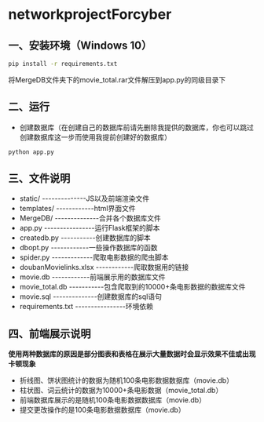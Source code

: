 # networkprojectForcyber
## 一、安装环境（Windows 10）
```cmd
pip install -r requirements.txt
```
将MergeDB文件夹下的movie_total.rar文件解压到app.py的同级目录下
## 二、运行
- 创建数据库（在创建自己的数据库前请先删除我提供的数据库，你也可以跳过创建数据库这一步而使用我提前创建好的数据库）
```cmd
python app.py
```
## 三、文件说明
- static/ --------------JS以及前端渲染文件
- templates/ ------------html界面文件
- MergeDB/ --------------合并各个数据库文件
- app.py ----------------运行Flask框架的脚本
- createdb.py -----------创建数据库的脚本
- dbopt.py ------------一些操作数据库的函数
- spider.py -------------爬取电影数据的爬虫脚本
- doubanMovielinks.xlsx ------------爬取数据用的链接
- movie.db ------------前端展示用的数据库文件
- movie_total.db -----------包含爬取到的10000+条电影数据的数据库文件
- movie.sql --------------创建数据库的sql语句
- requirements.txt ----------------环境依赖
## 四、前端展示说明
**使用两种数据库的原因是部分图表和表格在展示大量数据时会显示效果不佳或出现卡顿现象**
- 折线图、饼状图统计的数据为随机100条电影数据数据库（movie.db）
- 柱状图、词云统计的数据为10000+条电影数据（movie_total.db）
- 前端数据库展示的是随机100条电影数据数据库（movie.db）
- 提交更改操作的是100条电影数据数据库（movie.db）